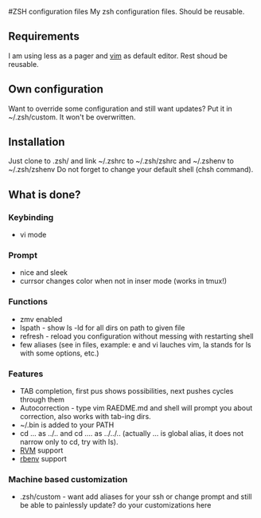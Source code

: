 #ZSH configuration files
My zsh configuration files. Should be reusable.

## Requirements
I am using less as a pager and [vim](http://www.vim.org/) as default editor. Rest shoud be reusable.

## Own configuration
Want to override some configuration and still want updates? Put it in ~/.zsh/custom. It won't be overwritten.

## Installation
Just clone to .zsh/ and link ~/.zshrc to ~/.zsh/zshrc and ~/.zshenv to ~/.zsh/zshenv
Do not forget to change your default shell (chsh command).

## What is done?

### Keybinding
* vi mode

### Prompt
* nice and sleek
* currsor changes color when not in inser mode (works in tmux!)

### Functions
* zmv enabled
* lspath - show ls -ld for all dirs on path to given file
* refresh - reload you configuration without messing with restarting shell
* few aliases (see in files, example: e and vi lauches vim, la stands for ls with some options, etc.)

### Features
* TAB completion, first pus shows possibilities, next pushes cycles through them
* Autocorrection - type vim RAEDME.md and shell will prompt you about correction, also works with tab-ing dirs.
* ~/.bin is added to your PATH
* cd ...  as ../.. and cd .... as ../../.. (actually ... is global alias, it does not narrow only to cd, try with ls).
* [RVM](http://rvm.beginrescueend.com/) support
* [rbenv](https://github.com/sstephenson/rbenv) support

### Machine based customization
* .zsh/custom - want add aliases for your ssh or change prompt and still be able to painlessly update? do your customizations here
